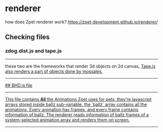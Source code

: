 # renderer
how does Zpet renderer work?
https://zpet-development.github.io/renderer/

## Checking files
### zdog.dist.js and tape.js
<hr>
these two are the frameworks that render 3d objects on 2d canvas, <a href='https://github.com/metafizzy/zdog'Zdog is a framework made by Metafizzy.</a>
Tape.js also renders a part of objects done by mossales.
<hr>
## BHD.js file
<hr>
This file contains <b>All</b> the Animations Zpet uses for pets, they're javascript arrays stored inside ballz sub-variable.
the `ballz` array contains all the animations, Every animation has frames, and every frame contains information of ballz. The renderer reads information of ballz frames of a system-selected animation array and renders them on screen.
<hr>

